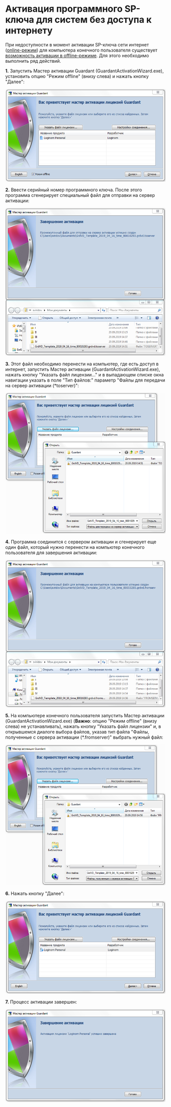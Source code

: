 # Активация программного SP-ключа для систем без доступа к интернету

При недоступности в момент активации SP-ключа сети интернет ([online-режим](./sp-key-activate.md)) для компьютера конечного пользователя существует [возможность активации в offline-режиме](https://dev.guardant.ru/pages/viewpage.action?pageId=1278815). Для этого необходимо выполнить ряд действий.

__1.__ Запустить Мастер активации Guardant (GuardantActivationWizard.exe), установить опцию "Режим offline" (внизу слева) и нажать кнопку "Далее":

![](./off-scr1.png)

__2.__ Ввести серийный номер программного ключа. После этого программа сгенерирует специальный файл для отправки на сервер активации:

![](./off-scr2.png)

__3.__ Этот файл необходимо перенести на компьютер, где есть доступ в интернет, запустить
Мастер активации (GuardantActivationWizard.exe), нажать кнопку "Указать файл лицензии…" и в выпадающем списке окна навигации указать в поле "Тип файлов:" параметр "Файлы для передачи на сервер активации (*toserver)":

![](./off-scr3.png)

__4.__ Программа соединится с сервером активации и сгенерирует еще один файл, который нужно перенести на компьютер конечного пользователя для завершения активации:

![](./off-scr4.png)


__5.__ На компьютере конечного пользователя запустить Мастер активации (GuardantActivationWizard.exe) (**Важно**: опцию "Режим offline" (внизу слева) не устанавливать), нажать кнопку "Указать файл лицензии" и, в открывшемся диалоге выбора файлов, указав тип файла "Файлы, полученные с сервера активации (*.fromserver)" выбрать нужный файл:

![](./off-scr5.png)

__6.__ Нажать кнопку "Далее":

![](./off-scr6.png)

__7.__ Процесс активации завершен:

![](./off-scr7.png)
